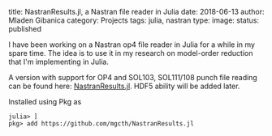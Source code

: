 title: NastranResults.jl, a Nastran file reader in Julia
date: 2018-06-13
author: Mladen Gibanica
category: Projects
tags: julia, nastran
type: 
image: 
status: published

I have been working on a Nastran op4 file reader in Julia for a while in my spare time. The idea is to use it in my research on model-order reduction that I'm implementing in Julia.

A version with support for OP4 and SOL103, SOL111/108  punch file reading can be found here: <a href="https://github.com/mgcth/NastranResults.jl" target="_blank">NastranResults.jl</a>. HDF5 ability will be added later.

Installed using Pkg as
```julia-repl
julia> ]
pkg> add https://github.com/mgcth/NastranResults.jl
```
